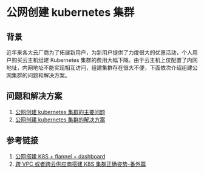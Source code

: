 # 公网创建 kubernetes 集群

## 背景

近年来各大云厂商为了拓展新用户，为新用户提供了力度很大的优惠活动，个人用户购买云主机组建 Kubernetes 集群的费用大幅下降。由于云主机上仅配置了内网地址，内网地址不能实现相互访问，组建集群存在很大不便，下面依次介绍组建公网集群的问题和解决方案。

## 问题和解决方案

1. [公网创建 kubernetes 集群的主要问题](docs/problems.md)
2. [公网创建 kubernetes 集群的解决方案](docs/solutions.md)

## 参考链接

1. [公网搭建 K8S + flannel + dashboard](https://blog.csdn.net/weixin_44521648/article/details/125504786)
1. [跨 VPC 或者跨云供应商搭建 K8S 集群正确姿势-番外篇](https://cloud.tencent.com/developer/article/1586455)
